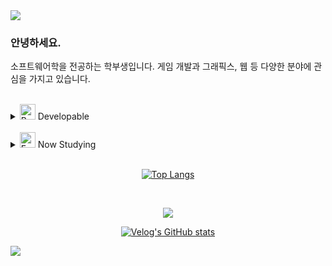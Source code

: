 <img src="https://capsule-render.vercel.app/api?type=waving&color=timeAuto&height=80&section=header&text=&fontSize=0" />

### 안녕하세요.
소프트웨어학을 전공하는 학부생입니다.
게임 개발과 그래픽스, 웹 등 다양한 분야에 관심을 가지고 있습니다.

<br>

<details>
<summary>
    <img src="https://raw.githubusercontent.com/Tarikul-Islam-Anik/Animated-Fluent-Emojis/master/Emojis/Smilies/Bomb.png" alt="Bomb" width="25" height="25" /> Developable
</summary>
  <br>
    <div align="center">
        
  ![C#](https://img.shields.io/badge/C%23-239120?style=for-the-badge&logo=c-sharp&logoColor=white)
![C++](https://img.shields.io/badge/C%2B%2B-00599C?style=for-the-badge&logo=c%2B%2B&logoColor=white)
![Java](https://img.shields.io/badge/Java-ED8B00?style=for-the-badge&logo=openjdk&logoColor=white)
![Unity](https://img.shields.io/badge/Unity-100000?style=for-the-badge&logo=unity&logoColor=white)
![PHP](https://img.shields.io/badge/PHP-777BB4?style=for-the-badge&logo=php&logoColor=white)
![JS](https://img.shields.io/badge/JavaScript-F7DF1E?style=for-the-badge&logo=JavaScript&logoColor=white)
![MySQL](https://img.shields.io/badge/MySQL-00000F?style=for-the-badge&logo=mysql&logoColor=white)

</div>
</details>

<br>

<details>
<summary>
    <img src="https://raw.githubusercontent.com/Tarikul-Islam-Anik/Animated-Fluent-Emojis/master/Emojis/Smilies/Face%20with%20Raised%20Eyebrow.png" alt="Face with Raised Eyebrow" width="25" height="25" /> Now Studying
</summary>
  <br>
    <div align="center">
        
![MariaDB](https://img.shields.io/badge/MariaDB-003545?style=for-the-badge&logo=mariadb&logoColor=white)
![Git](https://img.shields.io/badge/GIT-E44C30?style=for-the-badge&logo=git&logoColor=white)

</div>
</details>

<br>

<div align="center">

[![Top Langs](https://github-readme-stats.vercel.app/api/top-langs/?username=yanggogi1423&layout=compact)](https://github.com/anuraghazra/github-readme-stats)


<br>

<a href="https://velog.io/@yanggogi1423/posts"><img src="https://img.shields.io/badge/Velog-20C997?style=for-the-badge&logo=Velog&logoColor=white">
    
[![Velog's GitHub stats](https://velog-readme-stats.vercel.app/api?name=yanggogi1423)](https://github.com/eungyeole/velog-readme-stats)

</div>

<img src="https://capsule-render.vercel.app/api?type=waving&color=timeAuto&height=80&section=footer&text=&fontSize=0" />
